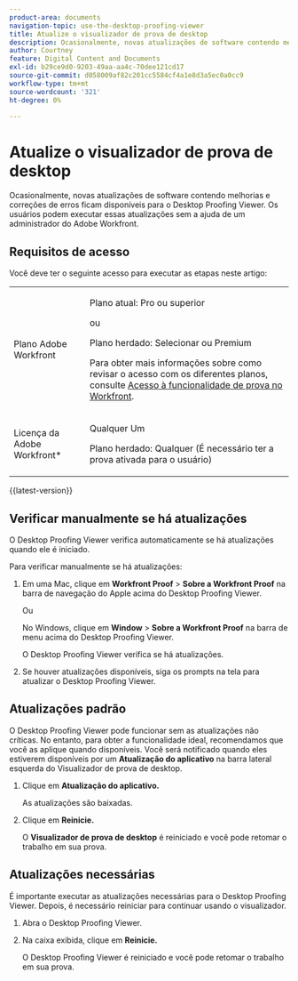```yaml
---
product-area: documents
navigation-topic: use-the-desktop-proofing-viewer
title: Atualize o visualizador de prova de desktop
description: Ocasionalmente, novas atualizações de software contendo melhorias e correções de erros ficam disponíveis para o Desktop Proofing Viewer. Os usuários podem executar essas atualizações sem a ajuda de um administrador do Adobe Workfront.
author: Courtney
feature: Digital Content and Documents
exl-id: b29ce9d0-9203-49aa-aa4c-70dee121cd17
source-git-commit: d058009af82c201cc5584cf4a1e8d3a5ec0a0cc9
workflow-type: tm+mt
source-wordcount: '321'
ht-degree: 0%

---
```


# Atualize o visualizador de prova de desktop

Ocasionalmente, novas atualizações de software contendo melhorias e correções de erros ficam disponíveis para o Desktop Proofing Viewer. Os usuários podem executar essas atualizações sem a ajuda de um administrador do Adobe Workfront.

<!--
>[!IMPORTANT]
>
>Windows users must manually reinstall the Desktop Proofing Viewer to support Chrome version 91. After manually reinstalling, the Desktop Proofing Viewer upgrades to the latest version (2.0.15). Future updates to the Desktop Proofing Viewer will be automatic. For information in reinstalling, see [Install the Desktop Proofing Viewer](../../../review-and-approve-work/proofing/use-the-desktop-proofing-viewer/installing-desktop-proofing-viewer.md). -->

## Requisitos de acesso

Você deve ter o seguinte acesso para executar as etapas neste artigo:

<table style="table-layout:auto"> 
 <col> 
 <col> 
 <tbody> 
  <tr> 
   <td role="rowheader">Plano Adobe Workfront</td> 
   <td> <p>Plano atual: Pro ou superior</p> <p>ou</p> <p>Plano herdado: Selecionar ou Premium</p> <p>Para obter mais informações sobre como revisar o acesso com os diferentes planos, consulte <a href="/help/quicksilver/administration-and-setup/manage-workfront/configure-proofing/access-to-proofing-functionality.md" class="MCXref xref">Acesso à funcionalidade de prova no Workfront</a>.</p> </td> 
  </tr> 
  <tr> 
   <td role="rowheader">Licença da Adobe Workfront*</td> 
   <td> <p>Qualquer Um</p> <p>Plano herdado: Qualquer (É necessário ter a prova ativada para o usuário)</p> </td> 
  </tr> 
 </tbody> 
</table>

{{latest-version}}

## Verificar manualmente se há atualizações

O Desktop Proofing Viewer verifica automaticamente se há atualizações quando ele é iniciado. 

Para verificar manualmente se há atualizações:

1. Em uma Mac, clique em **Workfront Proof** > **Sobre a Workfront Proof** na barra de navegação do Apple acima do Desktop Proofing Viewer. 

   Ou

   No Windows, clique em **Window** > **Sobre a Workfront Proof** na barra de menu acima do Desktop Proofing Viewer.

   O Desktop Proofing Viewer verifica se há atualizações.

1. Se houver atualizações disponíveis, siga os prompts na tela para atualizar o Desktop Proofing Viewer.

## Atualizações padrão

O Desktop Proofing Viewer pode funcionar sem as atualizações não críticas. No entanto, para obter a funcionalidade ideal, recomendamos que você as aplique quando disponíveis. Você será notificado quando eles estiverem disponíveis por um **Atualização do aplicativo** na barra lateral esquerda do Visualizador de prova de desktop.

1. Clique em **Atualização do aplicativo.**

   As atualizações são baixadas.

1. Clique em **Reinicie.**

   O **Visualizador de prova de desktop** é reiniciado e você pode retomar o trabalho em sua prova.

## Atualizações necessárias

É importante executar as atualizações necessárias para o Desktop Proofing Viewer. Depois, é necessário reiniciar para continuar usando o visualizador.

1. Abra o Desktop Proofing Viewer.
1. Na caixa exibida, clique em **Reinicie.**

   O Desktop Proofing Viewer é reiniciado e você pode retomar o trabalho em sua prova. 
